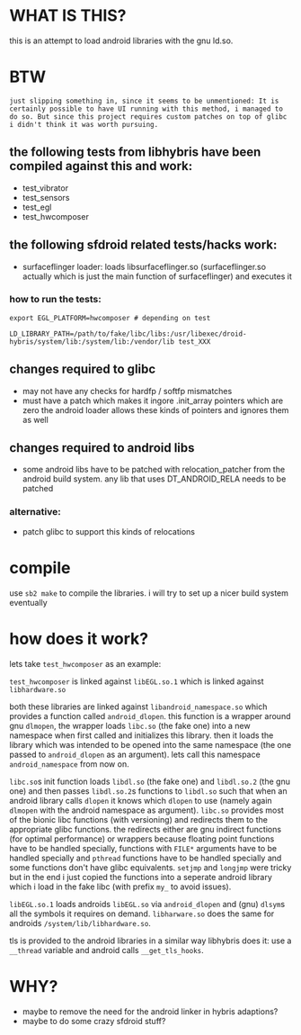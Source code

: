 # WHAT IS THIS?
this is an attempt to load android libraries with the gnu ld.so.

# BTW
``just slipping something in, since it seems to be unmentioned: It is certainly possible to have UI running with this method, i managed to do so. But since this project requires custom patches on top of glibc i didn't think it was worth pursuing.``

## the following tests from libhybris have been compiled against this and work:
* test_vibrator
* test_sensors
* test_egl
* test_hwcomposer

## the following sfdroid related tests/hacks work:
* surfaceflinger loader: loads libsurfaceflinger.so (surfaceflinger.so actually which is just the main function of surfaceflinger) and executes it

### how to run the tests:
`export EGL_PLATFORM=hwcomposer # depending on test`

`LD_LIBRARY_PATH=/path/to/fake/libc/libs:/usr/libexec/droid-hybris/system/lib:/system/lib:/vendor/lib test_XXX`

## changes required to glibc
* may not have any checks for hardfp / softfp mismatches
* must have a patch which makes it ingore .init_array pointers which are zero
  the android loader allows these kinds of pointers and ignores them as well

## changes required to android libs
* some android libs have to be patched with relocation_patcher from the android
  build system. any lib that uses DT_ANDROID_RELA needs to be patched

### alternative:
* patch glibc to support this kinds of relocations

# compile
use `sb2 make` to compile the libraries. i will try to set up a nicer build
system eventually

# how does it work?
lets take `test_hwcomposer` as an example:

`test_hwcomposer` is linked against `libEGL.so.1` which is linked against
`libhardware.so`

both these libraries are linked against `libandroid_namespace.so` which
provides a function called `android_dlopen`. this function is a wrapper around
gnu `dlmopen`, the wrapper loads `libc.so` (the fake one) into a new namespace
when first called and initializes this library. then it loads the library which
was intended to be opened into the same namespace (the one passed to
`android_dlopen` as an argument). lets call this namespace `android_namespace`
from now on.

`libc.so`s init function loads `libdl.so` (the fake one) and `libdl.so.2` (the
gnu one) and then passes `libdl.so.2`s functions to `libdl.so` such that when
an android library calls `dlopen` it knows which `dlopen` to use (namely again
`dlmopen` with the android namespace as argument). `libc.so` provides most of
the bionic libc functions (with versioning) and redirects them to the
appropriate glibc functions. the redirects either are gnu indirect functions
(for optimal performance) or wrappers because floating point functions have to
be handled specially, functions with `FILE*` arguments have to be handled
specially and `pthread` functions have to be handled specially and some
functions don't have glibc equivalents. `setjmp` and `longjmp` were tricky but
in the end i just copied the functions into a seperate android library which i
load in the fake libc (with prefix `my_` to avoid issues).

`libEGL.so.1` loads androids `libEGL.so` via `android_dlopen` and (gnu)
`dlsym`s all the symbols it requires on demand.
`libharware.so` does the same for androids `/system/lib/libhardware.so`.

tls is provided to the android libraries in a similar way libhybris does it:
use a `__thread` variable and android calls `__get_tls_hooks`.

# WHY?
* maybe to remove the need for the android linker in hybris adaptions?
* maybe to do some crazy sfdroid stuff?

